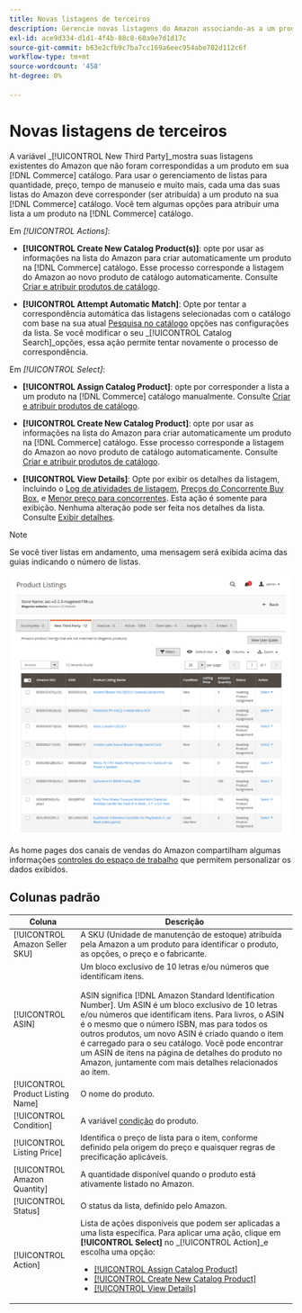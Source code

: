 ```yaml
---
title: Novas listagens de terceiros
description: Gerencie novas listagens do Amazon associando-as a um produto no catálogo de Comércio.
exl-id: ace9d334-d1d1-4f4b-88c8-60a9e7d1d17c
source-git-commit: b63e2cfb9c7ba7cc169a6eec954abe782d112c6f
workflow-type: tm+mt
source-wordcount: '458'
ht-degree: 0%

---
```


# Novas listagens de terceiros

A variável _[!UICONTROL New Third Party]_mostra suas listagens existentes do Amazon que não foram correspondidas a um produto em sua [!DNL Commerce] catálogo. Para usar o gerenciamento de listas para quantidade, preço, tempo de manuseio e muito mais, cada uma das suas listas do Amazon deve corresponder (ser atribuída) a um produto na sua [!DNL Commerce] catálogo. Você tem algumas opções para atribuir uma lista a um produto na [!DNL Commerce] catálogo.

Em _[!UICONTROL Actions]_:

- **[!UICONTROL Create New Catalog Product(s)]**: opte por usar as informações na lista do Amazon para criar automaticamente um produto na [!DNL Commerce] catálogo. Esse processo corresponde a listagem do Amazon ao novo produto de catálogo automaticamente. Consulte [Criar e atribuir produtos de catálogo](./creating-assigning-catalog-products.md).

- **[!UICONTROL Attempt Automatic Match]**: Opte por tentar a correspondência automática das listagens selecionadas com o catálogo com base na sua atual [Pesquisa no catálogo](./catalog-search.md) opções nas configurações da lista. Se você modificar o seu _[!UICONTROL Catalog Search]_opções, essa ação permite tentar novamente o processo de correspondência.

Em _[!UICONTROL Select]_:

- **[!UICONTROL Assign Catalog Product]**: opte por corresponder a lista a um produto na [!DNL Commerce] catálogo manualmente. Consulte [Criar e atribuir produtos de catálogo](./creating-assigning-catalog-products.md).

- **[!UICONTROL Create New Catalog Product]**: opte por usar as informações na lista do Amazon para criar automaticamente um produto na [!DNL Commerce] catálogo. Esse processo corresponde a listagem do Amazon ao novo produto de catálogo automaticamente. Consulte [Criar e atribuir produtos de catálogo](./creating-assigning-catalog-products.md).

- **[!UICONTROL View Details]**: Opte por exibir os detalhes da listagem, incluindo o [Log de atividades de listagem](./product-listing-details.md#listing-activity-log), [Preços do Concorrente Buy Box](./product-listing-details.md#buy-box-competitor-pricing), e [Menor preço para concorrentes](./product-listing-details.md#lowest-competitor-pricing). Esta ação é somente para exibição. Nenhuma alteração pode ser feita nos detalhes da lista. Consulte [Exibir detalhes](./product-listing-details.md).

>[!NOTE]
>
>Se você tiver listas em andamento, uma mensagem será exibida acima das guias indicando o número de listas.

![Novas listagens de terceiros](assets/amazon-listings-new-third-party.png)

As home pages dos canais de vendas do Amazon compartilham algumas informações [controles do espaço de trabalho](./workspace-controls.md) que permitem personalizar os dados exibidos.

## Colunas padrão

| Coluna | Descrição |
|---|---|
| [!UICONTROL Amazon Seller SKU] | A SKU (Unidade de manutenção de estoque) atribuída pela Amazon a um produto para identificar o produto, as opções, o preço e o fabricante. |
| [!UICONTROL ASIN] | Um bloco exclusivo de 10 letras e/ou números que identificam itens.<br><br>ASIN significa [!DNL Amazon Standard Identification Number]. Um ASIN é um bloco exclusivo de 10 letras e/ou números que identificam itens. Para livros, o ASIN é o mesmo que o número ISBN, mas para todos os outros produtos, um novo ASIN é criado quando o item é carregado para o seu catálogo. Você pode encontrar um ASIN de itens na página de detalhes do produto no Amazon, juntamente com mais detalhes relacionados ao item. |
| [!UICONTROL Product Listing Name] | O nome do produto. |
| [!UICONTROL Condition] | A variável [condição](./product-listing-condition.md) do produto. |
| [!UICONTROL Listing Price] | Identifica o preço de lista para o item, conforme definido pela origem do preço e quaisquer regras de precificação aplicáveis. |
| [!UICONTROL Amazon Quantity] | A quantidade disponível quando o produto está ativamente listado no Amazon. |
| [!UICONTROL Status] | O status da lista, definido pelo Amazon. |
| [!UICONTROL Action] | Lista de ações disponíveis que podem ser aplicadas a uma lista específica. Para aplicar uma ação, clique em **[!UICONTROL Select]** no _[!UICONTROL Action]_e escolha uma opção:<ul><li>[[!UICONTROL Assign Catalog Product]](./creating-assigning-catalog-products.md)</li><li>[[!UICONTROL Create New Catalog Product]](./creating-assigning-catalog-products.md)</li><li>[[!UICONTROL View Details]](./product-listing-details.md)</li></ul> |
